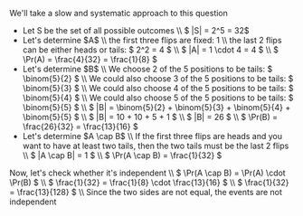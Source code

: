 We'll take a slow and systematic approach to this question
<ul>
<li> Let S be the set of all possible outcomes \\
$ |S| = 2^5 = 32$
	<li> Let's determine $A$ \\
the first three flips are fixed: 1 \\
the last 2 flips can be either heads or tails: $ 2^2 = 4 $ \\
$ |A| = 1 \cdot 4 = 4 $ \\
$ \Pr(A) = \frac{4}{32} = \frac{1}{8} $
	<li> Let's determine $B$ \\
We choose 2 of the 5 positions to be tails: $ \binom{5}{2} $ \\
We could also choose 3 of the 5 positions to be tails: $ \binom{5}{3} $ \\
We could also choose 4 of the 5 positions to be tails: $ \binom{5}{4} $ \\
We could also choose 5 of the 5 positions to be tails: $ \binom{5}{5} $ \\
$ |B| = \binom{5}{2} + \binom{5}{3} + \binom{5}{4} + \binom{5}{5} $ \\
$ |B| = 10 + 10 + 5 + 1 $ \\
$ |B| = 26 $ \\
$ \Pr(B) = \frac{26}{32} = \frac{13}{16} $
	<li> Let's determine $A \cap B$ \\
If the first three flips are heads and you want to have at least two tails, then the two tails must be the last 2 flips \\
$ |A \cap B| = 1 $ \\
$ \Pr(A \cap B) = \frac{1}{32} $
</ul>
Now, let's check whether it's independent \\
$ \Pr(A \cap B) = \Pr(A) \cdot \Pr(B) $ \\
$ \frac{1}{32} = \frac{1}{8} \cdot \frac{13}{16} $ \\
$ \frac{1}{32} = \frac{13}{128} $ \\
Since the two sides are not equal, the events are not independent

